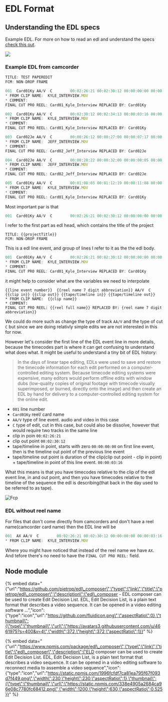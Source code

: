 # EDL Format

## Understanding the EDL specs

Example EDL. For more on how to read an edl and understand the specs [check this out](https://documentation.apple.com/en/finalcutpro/usermanual/index.html#chapter=96%26section=1%26tasks=true).



![](https://lh6.googleusercontent.com/p2hTr_exrVmYroPEPnqoTS2-fWT6S-mdVb9f3YSCTmTMknV_SO1jYnFmBRHys8kVuSOw6jb_hgcczSWxze_PGpZZhyxPdYleCS3sUmIP6Xmc8tsJPQQeoD2rY61j6KQqQxRR9QwnrQo3OXUIdw)

### Example EDL from camcorder

```javascript
TITLE: TEST PAPEREDIT
FCM: NON-DROP FRAME

001  Card01Ky AA/V  C        00:02:26:21 00:02:30:12 00:00:00:00 00:00:03:16
* FROM CLIP NAME:  KYLE_INTERVIEW.MOV
* COMMENT:
FINAL CUT PRO REEL: Card01_Kyle_Interview REPLACED BY: Card01Ky

002  Card01Ky AA/V  C        00:02:30:12 00:02:34:13 00:00:03:16 00:00:07:17
* FROM CLIP NAME:  KYLE_INTERVIEW.MOV
* COMMENT:
FINAL CUT PRO REEL: Card01_Kyle_Interview REPLACED BY: Card01Ky

003  Card02Je AA/V  C        00:00:26:12 00:00:27:00 00:00:07:17 00:00:08:05
* FROM CLIP NAME:  JEFF_INTERVIEW.MOV
* COMMENT:
FINAL CUT PRO REEL: Card02_Jeff_Interview REPLACED BY: Card02Je

004  Card02Je AA/V  C        00:00:28:22 00:00:32:00 00:00:08:05 00:00:11:08
* FROM CLIP NAME:  JEFF_INTERVIEW.MOV
* COMMENT:
FINAL CUT PRO REEL: Card02_Jeff_Interview REPLACED BY: Card02Je

005  Card01Ky AA/V  C        00:01:08:03 00:01:12:19 00:00:11:08 00:00:15:24
* FROM CLIP NAME:  KYLE_INTERVIEW.MOV
* COMMENT:
FINAL CUT PRO REEL: Card01_Kyle_Interview REPLACED BY: Card01Ky
```

Most important par is that

```javascript
001  Card01Ky AA/V  C        00:02:26:21 00:02:30:12 00:00:00:00 00:00:03:16
```

I refer to the first part as edl head, which contains the title of the project

```text
TITLE: {{projectTitle}}
FCM: NON-DROP FRAME
```

This is a edl line event, and group of lines I refer to it as the the edl body.

```javascript
001  Card01Ky AA/V  C        00:02:26:21 00:02:30:12 00:00:00:00 00:00:03:16
* FROM CLIP NAME:  KYLE_INTERVIEW.MOV
* COMMENT:
FINAL CUT PRO REEL: Card01_Kyle_Interview REPLACED BY: Card01Ky
```

it might help to consider what are the variables we need to interpolate

```text
{{line event number}}  {{reel name 7 digit abbreviation}} AA/V  C   {{clip in}} {{clip out}} {{tape/timeline in}} {{tape/timeline out}}
* FROM CLIP NAME:  {{clip name}}
* COMMENT:
FINAL CUT PRO REEL: {{reel full name}} REPLACED BY: {reel name 7 digit abbreviation}}
```

We could do more such as change the type of track `AA/V` and the type of cut `C` but since we are doing relativly simple edits we are not interested in this for now.

However let's consider the first line of the EDL event line in more details, because the timecodes part is where it can get confusing to understand what does what. It might be useful to understand a tiny bit of EDL history:

> In the days of linear tape editing, EDLs were used to save and restore the timecode information for each edit performed on a computer-controlled editing system. Because timecode editing systems were expensive, many editors would perform offline edits with window dubs \(low-quality copies of original footage with timecode visually superimposed, or burned, directly onto the image\) and then create an EDL by hand for delivery to a computer-controlled editing system for the online edit.

* `001` line number  
* `Card01Ky` reel/ card name 
* `AA/V` type of line event. audio and video in this case
* `C` type of edit, cut in this case, but could also be dissolve, however that would require two tracks in the same line
* clip in poin    `00:02:26:21`
* clip out point `00:02:30:12`
* tape/timeline in point, starts with zero `00:00:00:00`  on first line event, then is the timeline out point of the previous line event
* tape/timeline out point is duration of the clip\(clip out point - clip in point\) + tape/timeline in point of this line event. `00:00:03:16`

What this means is that you have timecodes relative to the clip of the edl event line, in and out point, and then you have timecodes relative to the timeline of the sequence the edl is describing\(that back in the day used to be referred to as tape\).

![Fcp](https://documentation.apple.com/en/finalcutpro/usermanual/Art/S03/S0323_ImportEDL3.png)

### EDL without reel name

For files that don't come directly from camcorders and don't have a reel name\(camcorder card name\) then the EDL line will be

```javascript
001  AX AA/V  C        00:02:26:21 00:02:30:12 00:00:00:00 00:00:03:16
* FROM CLIP NAME:  KYLE_INTERVIEW.MOV
```

Where you might have noticed that instead of the reel name we have `AX`. And tefore there's no need to have the `FINAL CUT PRO REEL:` field.



## Node module

{% embed data="{\"url\":\"https://github.com/pietrop/edl\_composer\",\"type\":\"link\",\"title\":\"pietrop/edl\_composer\",\"description\":\"edl\_composer -  EDL composer can be used to create Edit Decision List. EDL, Edit Decision List, is a plain text format that describes a video sequence. It can be opened in a video editing software ...\",\"icon\":{\"type\":\"icon\",\"url\":\"https://github.com/fluidicon.png\",\"aspectRatio\":0},\"thumbnail\":{\"type\":\"thumbnail\",\"url\":\"https://avatars3.githubusercontent.com/u/4661975?s=400&v=4\",\"width\":372,\"height\":372,\"aspectRatio\":1}}" %}

{% embed data="{\"url\":\"https://www.npmjs.com/package/edl\_composer\",\"type\":\"link\",\"title\":\"edl\_composer\",\"description\":\"ELD composer can be used to create Edit Decision List. EDL, Edit Decision List, is a plain text format that describes a video sequence. It can be opened in a video editing software to reconnect media to assemble a video sequence\",\"icon\":{\"type\":\"icon\",\"url\":\"https://static.npmjs.com/1996fcfdf7ca81ea795f67f093d7f449.png\",\"width\":230,\"height\":230,\"aspectRatio\":1},\"thumbnail\":{\"type\":\"thumbnail\",\"url\":\"https://static.npmjs.com/338e4905a2684ca96e08c7780fc68412.png\",\"width\":1200,\"height\":630,\"aspectRatio\":0.525}}" %}

